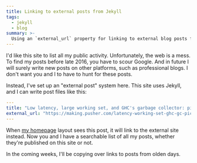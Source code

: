 ```yaml
---
title: Linking to external posts from Jekyll
tags:
  - jekyll
  - blog
summary: >-
  Using an `external_url` property for linking to external blog posts from a website built with Jekyll, allowing a comprehensive directory of all posts regardless of platform.
---
```


I'd like this site to list all my public activity.
Unfortunately, the web is a mess.
To find my posts before late 2016,
you have to scour Google.
And in future I will surely write new posts on other platforms,
such as professional blogs.
I don't want you and I to have to hunt for these posts.

Instead, I've set up an "external post" system here.
This site uses Jekyll,
and I can write post files like this:

```yaml
---
title: "Low latency, large working set, and GHC's garbage collector: pick two of three"
external_url: "https://making.pusher.com/latency-working-set-ghc-gc-pick-two/"
---
```

When [my homepage](/) layout sees this post,
it will link to the external site instead.
Now you and I have a searchable list of all my posts,
whether they're published on this site or not.

In the coming weeks,
I'll be copying over links to posts from olden days.
